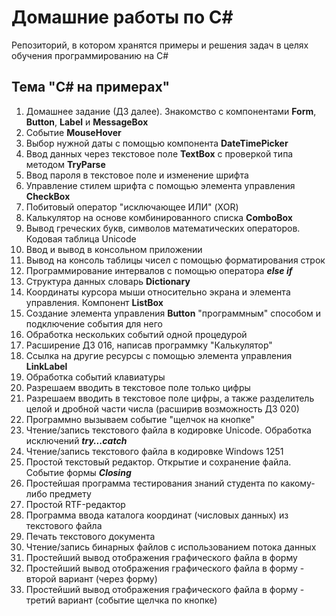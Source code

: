 # Домашние работы по C#
Репозиторий, в котором хранятся примеры и решения задач в целях обучения программированию на C#

## Тема "C# на примерах"

1.  Домашнее задание (ДЗ далее). Знакомство с компонентами **Form**, **Button**, **Label** и **MessageBox**
2.  Событие **MouseHover**
3.  Выбор нужной даты с помощью компонента **DateTimePicker**
4.  Ввод данных через текстовое поле **TextBox** с проверкой типа методом **TryParse**
5.  Ввод пароля в текстовое поле и изменение шрифта
6.  Управление стилем шрифта с помощью элемента управления **CheckBox**
7.  Побитовый оператор "исключающее ИЛИ" (XOR)
8.  Калькулятор на основе комбинированного списка **ComboBox**
9.  Вывод греческих букв, символов математических операторов. Кодовая таблица Unicode
10. Ввод и вывод в консольном приложении
11. Вывод на консоль таблицы чисел с помощью форматирования строк
12. Программирование интервалов с помощью оператора ***else if***
13. Структура данных словарь **Dictionary**
14. Координаты курсора мыши относительно экрана и элемента управления. Компонент **ListBox**
15. Создание элемента управления **Button** "программным" способом и подключение события для него
16. Обработка нескольких событий одной процедурой
17. Расширение ДЗ 016, написав программку "Калькулятор"
18. Ссылка на другие ресурсы с помощью элемента управления **LinkLabel**
19. Обработка событий клавиатуры
20. Разрешаем вводить в текстовое поле только цифры
21. Разрешаем вводить в текстовое поле цифры, а также разделитель целой и дробной части числа (расширив возможность ДЗ 020)
22. Программно вызываем событие "щелчок на кнопке"
23. Чтение/запись текстового файла в кодировке Unicode. Обработка исключений ***try...catch***
24. Чтение/запись текстового файла в кодировке Windows 1251
25. Простой текстовый редактор. Открытие и сохранение файла. Событие формы ***Closing***
26. Простейшая программа тестирования знаний студента по какому-либо предмету
27. Простой RTF-редактор
28. Программа ввода каталога координат (числовых данных) из текстового файла
29. Печать текстового документа
30. Чтение/запись бинарных файлов с использованием потока данных
31. Простейший вывод отображения графического файла в форму
32. Простейший вывод отображения графического файла в форму - второй вариант (через форму)
33. Простейший вывод отображения графического файла в форму - третий вариант (событие щелчка по кнопке)